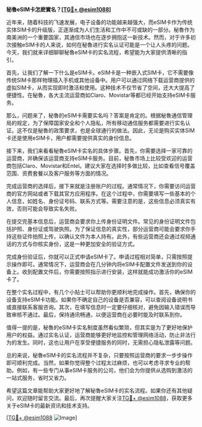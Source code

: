**秘魯eSIM卡怎麽實名？[[TG💪+ @esim1088](https://t.me/s/esim1088)]**

近年来，随着科技的飞速发展，电子设备的功能越来越强大，而eSIM卡作为传统实体SIM卡的升级版，正逐渐成为人们生活和工作中不可或缺的一部分。秘魯作为南美洲的一个重要国家，其通信市场也在逐步拥抱这一新技术。然而，对于许多初次接触eSIM卡的人来说，如何在秘魯进行实名认证可能是一个让人头疼的问题。今天，我们就来详细聊聊秘魯eSIM卡的实名流程，希望能为大家提供清晰的指引。

首先，让我们了解一下什么是eSIM卡。eSIM卡是一种嵌入式SIM卡，它不需要像传统SIM卡那样物理插入手机或其他设备中。用户可以通过网络下载运营商提供的虚拟SIM卡，从而实现即时激活和使用。这种技术不仅节省了空间，还大大提高了便捷性。在秘魯，各大主流运营商如Claro、Movistar等都已经开始支持eSIM卡服务。

那么，问题来了，秘魯的eSIM卡需要实名吗？答案是肯定的。根据秘魯通信管理局的规定，为了保障国家安全和个人隐私，所有移动通信服务都需要进行实名认证。这不仅是秘魯的政策要求，也是全球通行的做法。因此，无论是购买实体SIM卡还是使用eSIM卡，用户都需要提供真实的身份信息。

接下来，我们来看看秘魯eSIM卡实名的具体步骤。首先，你需要选择一家可靠的运营商，并确保该运营商支持eSIM卡服务。目前，秘魯市场上比较受欢迎的运营商包括Claro、Movistar和Entel。建议大家在选择时多做比较，比如查看信号覆盖范围、资费套餐以及客户服务等方面的情况。

完成运营商的选择后，接下来就是注册账户的过程。通常情况下，你需要访问运营商的官方网站或者下载其官方应用程序。在这个过程中，你需要填写一些基本的个人信息，如姓名、身份证号码、联系方式等。需要注意的是，这些信息必须真实有效，否则可能会导致实名失败。

在提交完基本信息后，运营商会要求你上传身份证明文件。常见的身份证明文件包括护照、身份证或驾驶执照。为了保证信息的真实性，部分运营商可能会要求你手持这些证件拍照上传，以确认文件为本人持有。此外，有些运营商还会通过视频通话的方式与你核实身份，这是一种更加安全的验证方式。

完成身份验证后，你就可以正式申请eSIM卡了。申请过程相对简单，只需按照提示操作即可。通常情况下，运营商会在几分钟内将eSIM卡配置文件发送到你的设备上。收到配置文件后，你需要按照指示进行安装，这样就能成功激活你的eSIM卡了。

在整个实名过程中，有几个小贴士可以帮助你更顺利地完成操作。首先，确保你的设备支持eSIM卡功能。如果你不确定自己的设备是否兼容，可以查阅设备说明书或直接联系客服咨询。其次，在填写信息时一定要仔细核对，避免因输入错误而导致审核不通过。最后，保持通讯畅通，以便运营商在必要时能及时联系到你。

值得一提的是，秘魯的eSIM卡实名制度虽然看似繁琐，但其实是为了更好地保护用户的权益。通过实名认证，运营商能够更好地监控和管理网络活动，防止非法行为的发生。同时，这也让用户在享受便捷服务的同时，无需担心隐私泄露等问题。

总的来说，秘魯eSIM卡的实名流程并不复杂，只要按照运营商的要求一步步操作即可顺利完成。当然，如果你觉得整个过程太过麻烦，也可以考虑寻求专业的帮助。例如，有一些专门从事eSIM卡服务的公司，他们会为你提供从选购到激活的一站式服务，省时又省力。

希望这篇文章能帮助大家更好地了解秘魯eSIM卡的实名流程。如果你还有其他疑问，欢迎随时留言交流。最后，再次提醒大家关注[TG💪+ @esim1088](https://t.me/s/esim1088)，获取更多关于eSIM卡的最新资讯和技术支持。

[[TG💪+ @esim1088](https://t.me/s/esim1088) ![Image](https://i.postimg.cc/4NQfJmqS/Snipaste-2025-05-13-00-14-12.png)]